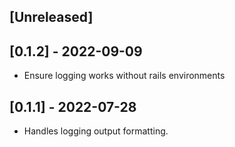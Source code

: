 ## [Unreleased]

## [0.1.2] - 2022-09-09

- Ensure logging works without rails environments

## [0.1.1] - 2022-07-28

- Handles logging output formatting.
